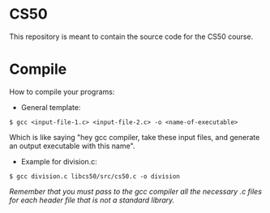 # CS50
This repository is meant to contain the source code for the CS50 course.

# Compile
How to compile your programs:
 - General template:
```
$ gcc <input-file-1.c> <input-file-2.c> -o <name-of-executable>
```
Which is like saying "hey gcc compiler, take these input files, and generate an output executable with this name".

 - Example for division.c:
```
$ gcc division.c libcs50/src/cs50.c -o division
```

*Remember that you must pass to the gcc compiler all the necessary .c files for each header file that is not a standard library.*
